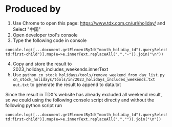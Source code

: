 # Produced by

1. Use Chrome to open this page: https://www.tdx.com.cn/url/holiday/ and Select "中国"
2. Open developer tool's console
3. Type the following code in console
```
console.log([...document.getElementById("month_holiday_td").querySelectorAll("tr td:first-child")].map(e=>e.innerText.replaceAll(".","-")).join("\n"))
```
4. Copy and store the result to 2023_holidays_includes_weekends.innerText
5. Use `python cn_stock_holidays/tools/remove_weekend_from_day_list.py cn_stock_holidays/tools/in/2023_holidays_includes_weekends.txt out.txt` to generate the result to append to data.txt


Since the result in TDX's website has already excluded all weekend result, so we could using the following console script directly and without the following python script run

```
console.log([...document.getElementById("month_holiday_td").querySelectorAll("tr td:first-child")].map(e=>e.innerText.replaceAll(".","")).join("\n"))
```